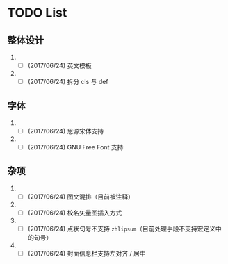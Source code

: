 # TODO List

## 整体设计
1. - [ ] (2017/06/24) 英文模板

2. - [ ] (2017/06/24) 拆分 cls 与 def

## 字体
1. - [ ] (2017/06/24) 思源宋体支持

2. - [ ] (2017/06/24) GNU Free Font 支持

## 杂项
1. - [ ] (2017/06/24) 图文混排（目前被注释）

2. - [ ] (2017/06/24) 校名矢量图插入方式

3. - [ ] (2017/06/24) 点状句号不支持 `zhlipsum`（目前处理手段不支持宏定义中的句号）

4. - [ ] (2017/06/24) 封面信息栏支持左对齐 / 居中
